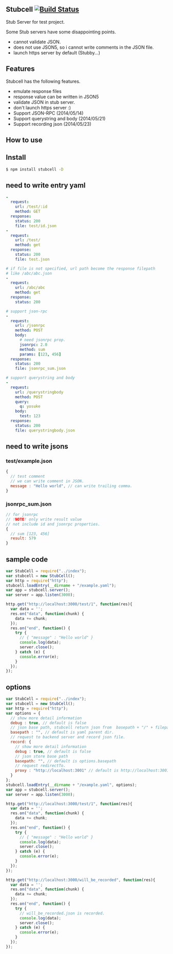 Stubcell [![Build Status](https://travis-ci.org/yosuke-furukawa/stubcell.svg?branch=master)](https://travis-ci.org/yosuke-furukawa/stubcell)
---------------

Stub Server for test project.


Some Stub servers have some disappointing points.

- cannot validate JSON.
- does not use JSON5, so i cannot write comments in the JSON file.
- launch https server by default (Stubby...)

Features
---------------

Stubcell has the following features.

- emulate response files
- response value can be written in JSON5
- validate JSON in stub server.
- don't launch https server :)
- Support JSON-RPC (2014/05/14)
- Support querystring and body (2014/05/21)
- Support recording json (2014/05/23)


How to use
---------------

## Install

```sh
$ npm install stubcell -D
```

## need to write entry yaml

```yaml
-
  request:
    url: /test/:id
    method: GET
  response:
    status: 200
    file: test/id.json
-
  request:
    url: /test/
    method: get
  response:
    status: 200
    file: test.json

# if file is not specified, url path become the response filepath
# like /abc/abc.json
-
  request:
    url: /abc/abc
    method: get
  response:
    status: 200

# support json-rpc
-
  request:
    url: /jsonrpc
    method: POST
    body:
      # need jsonrpc prop.
      jsonrpc: 2.0
      method: sum
      params: [123, 456]
  response:
    status: 200
    file: jsonrpc_sum.json

# support querystring and body
-
  request:
    url: /querystringbody
    method: POST
    query:
      q: yosuke
    body:
      test: 123
  response:
    status: 200
    file: querystringbody.json
```

## need to write jsons

### test/example.json

```javascript
{
  // test comment
  // we can write comment in JSON.
  message : "Hello world", // can write trailing comma.
}
```

### jsonrpc_sum.json

```javascript
// for jsonrpc
// !NOTE! only write result value
// not include id and jsonrpc properties.
{
  // sum [123, 456]
  result: 579
}
```

## sample code

```javascript
var StubCell = require("../index");
var stubcell = new StubCell();
var http = require("http");
stubcell.loadEntry(__dirname + "/example.yaml");
var app = stubcell.server();
var server = app.listen(3000);

http.get("http://localhost:3000/test/1", function(res){
  var data = '';
  res.on("data", function(chunk) {
    data += chunk;
  });
  res.on("end", function() {
    try {
      // { "message" : "Hello world" }
      console.log(data);
      server.close();
    } catch (e) {
      console.error(e);
    }
  });
});
```

## options

```javascript
var StubCell = require("../index");
var stubcell = new StubCell();
var http = require("http");
var options = {
  // show more detail information
  debug : true, // default is false
  // json base path, stubcell return json from  basepath + "/" + filepath
  basepath : "", // default is yaml parent dir.
  // request to backend server and record json file.
  record: {
    // show more detail information
    debug : true, // default is false
    // json store base path
    basepath: "", // default is options.basepath
    // request redirectTo.
    proxy : "http://localhost:3001" // default is http://localhost:3001
  }
};
stubcell.loadEntry(__dirname + "/example.yaml", options);
var app = stubcell.server();
var server = app.listen(3000);

http.get("http://localhost:3000/test/1", function(res){
  var data = '';
  res.on("data", function(chunk) {
    data += chunk;
  });
  res.on("end", function() {
    try {
      // { "message" : "Hello world" }
      console.log(data);
      server.close();
    } catch (e) {
      console.error(e);
    }
  });
});

http.get("http://localhost:3000/will_be_recorded", function(res){
  var data = '';
  res.on("data", function(chunk) {
    data += chunk;
  });
  res.on("end", function() {
    try {
      // will_be_recorded.json is recorded.
      console.log(data);
      server.close();
    } catch (e) {
      console.error(e);
    }
  });
});
```

